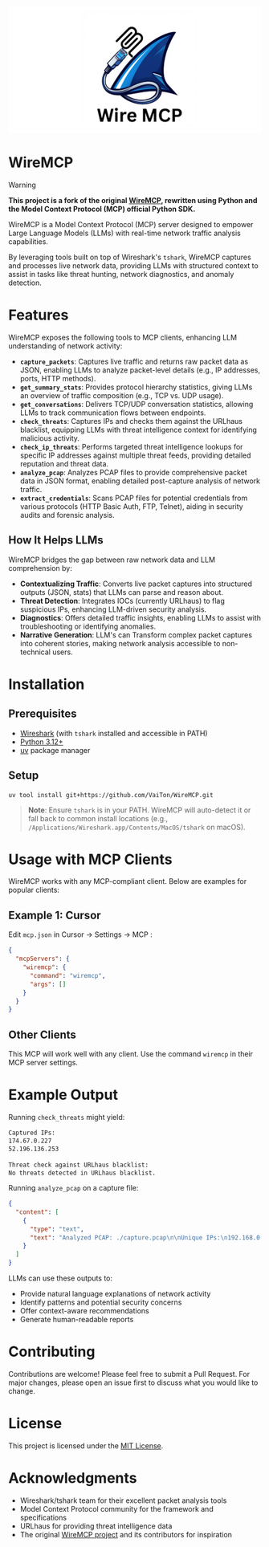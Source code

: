 ![Wire-MCP Banner](./docs/Wire-MCP.png)

# WireMCP

> [!WARNING]
> **This project is a fork of the original [WireMCP](https://github.com/0xKoda/WireMCP), rewritten using Python and the Model Context Protocol (MCP) official Python SDK.**

WireMCP is a Model Context Protocol (MCP) server designed to empower Large Language Models (LLMs) with real-time network traffic analysis capabilities.

By leveraging tools built on top of Wireshark's `tshark`, WireMCP captures and processes live network data, providing LLMs with structured context to assist in tasks like threat hunting, network diagnostics, and anomaly detection.

# Features

WireMCP exposes the following tools to MCP clients, enhancing LLM understanding of network activity:

- **`capture_packets`**: Captures live traffic and returns raw packet data as JSON, enabling LLMs to analyze packet-level details (e.g., IP addresses, ports, HTTP methods).
- **`get_summary_stats`**: Provides protocol hierarchy statistics, giving LLMs an overview of traffic composition (e.g., TCP vs. UDP usage).
- **`get_conversations`**: Delivers TCP/UDP conversation statistics, allowing LLMs to track communication flows between endpoints.
- **`check_threats`**: Captures IPs and checks them against the URLhaus blacklist, equipping LLMs with threat intelligence context for identifying malicious activity.
- **`check_ip_threats`**: Performs targeted threat intelligence lookups for specific IP addresses against multiple threat feeds, providing detailed reputation and threat data.
- **`analyze_pcap`**: Analyzes PCAP files to provide comprehensive packet data in JSON format, enabling detailed post-capture analysis of network traffic.
- **`extract_credentials`**: Scans PCAP files for potential credentials from various protocols (HTTP Basic Auth, FTP, Telnet), aiding in security audits and forensic analysis.

## How It Helps LLMs

WireMCP bridges the gap between raw network data and LLM comprehension by:

- **Contextualizing Traffic**: Converts live packet captures into structured outputs (JSON, stats) that LLMs can parse and reason about.
- **Threat Detection**: Integrates IOCs (currently URLhaus) to flag suspicious IPs, enhancing LLM-driven security analysis.
- **Diagnostics**: Offers detailed traffic insights, enabling LLMs to assist with troubleshooting or identifying anomalies.
- **Narrative Generation**: LLM's can Transform complex packet captures into coherent stories, making network analysis accessible to non-technical users.

# Installation

## Prerequisites

- [Wireshark](https://www.wireshark.org/download.html) (with `tshark` installed and accessible in PATH)
- [Python 3.12+](https://www.python.org/downloads/)
- [uv](https://docs.astral.sh/uv/) package manager

## Setup

```
uv tool install git+https://github.com/VaiTon/WireMCP.git
```

> **Note**: Ensure `tshark` is in your PATH. WireMCP will auto-detect it or fall back to common install locations (e.g., `/Applications/Wireshark.app/Contents/MacOS/tshark` on macOS).

# Usage with MCP Clients

WireMCP works with any MCP-compliant client. Below are examples for popular clients:

## Example 1: Cursor

Edit `mcp.json` in Cursor -> Settings -> MCP :

```json
{
  "mcpServers": {
    "wiremcp": {
      "command": "wiremcp",
      "args": []
    }
  }
}
```

## Other Clients

This MCP will work well with any client. Use the command `wiremcp` in their MCP server settings.

# Example Output

Running `check_threats` might yield:

```
Captured IPs:
174.67.0.227
52.196.136.253

Threat check against URLhaus blacklist:
No threats detected in URLhaus blacklist.
```

Running `analyze_pcap` on a capture file:

```json
{
  "content": [
    {
      "type": "text",
      "text": "Analyzed PCAP: ./capture.pcap\n\nUnique IPs:\n192.168.0.2\n192.168.0.1\n\nProtocols:\neth:ethertype:ip:tcp\neth:ethertype:ip:tcp:telnet\n\nPacket Data:\n[{\"layers\":{\"frame.number\":[\"1\"],\"ip.src\":[\"192.168.0.2\"],\"ip.dst\":[\"192.168.0.1\"],\"tcp.srcport\":[\"1550\"],\"tcp.dstport\":[\"23\"]}}]"
    }
  ]
}
```

LLMs can use these outputs to:

- Provide natural language explanations of network activity
- Identify patterns and potential security concerns
- Offer context-aware recommendations
- Generate human-readable reports

# Contributing

Contributions are welcome! Please feel free to submit a Pull Request. For major changes, please open an issue first to discuss what you would like to change.

# License

This project is licensed under the [MIT License](LICENSE).

# Acknowledgments

- Wireshark/tshark team for their excellent packet analysis tools
- Model Context Protocol community for the framework and specifications
- URLhaus for providing threat intelligence data
- The original [WireMCP project](https://github.com/0xKoda/WireMCP) and its contributors for inspiration

